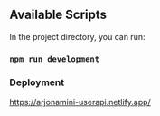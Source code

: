 ## Available Scripts

In the project directory, you can run:

### `npm run development`

### Deployment

https://arjonamini-userapi.netlify.app/
